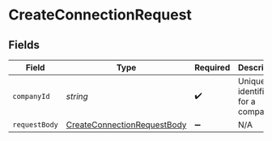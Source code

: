 # CreateConnectionRequest


## Fields

| Field                                                                                 | Type                                                                                  | Required                                                                              | Description                                                                           | Example                                                                               |
| ------------------------------------------------------------------------------------- | ------------------------------------------------------------------------------------- | ------------------------------------------------------------------------------------- | ------------------------------------------------------------------------------------- | ------------------------------------------------------------------------------------- |
| `companyId`                                                                           | *string*                                                                              | :heavy_check_mark:                                                                    | Unique identifier for a company.                                                      | 8a210b68-6988-11ed-a1eb-0242ac120002                                                  |
| `requestBody`                                                                         | [CreateConnectionRequestBody](../../models/operations/createconnectionrequestbody.md) | :heavy_minus_sign:                                                                    | N/A                                                                                   |                                                                                       |